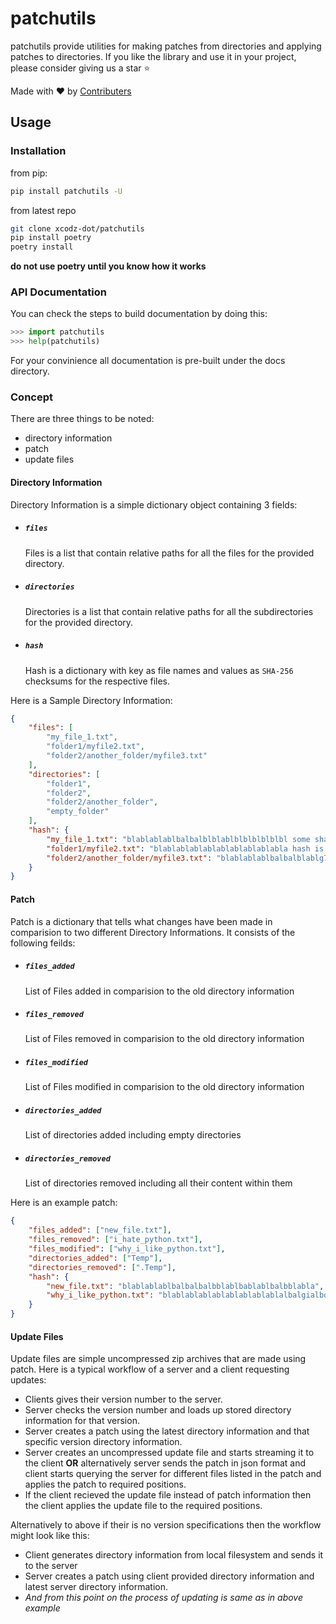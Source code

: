 # patchutils

patchutils provide utilities for making patches from directories and applying patches to directories.
If you like the library and use it in your project, please consider giving us a star :star:

Made with :heart: by [Contributers](https://github.com/xcodz-dot/patchutils/blob/master/AUTHORS.md/)

## Usage

### Installation

from pip:

```bash
pip install patchutils -U
```

from latest repo

```bash
git clone xcodz-dot/patchutils
pip install poetry
poetry install
```

**do not use poetry until you know how it works**


### API Documentation
You can check the steps to build documentation by doing this:

```python
>>> import patchutils
>>> help(patchutils)
```

For your convinience all documentation is pre-built under the docs directory.

### Concept

There are three things to be noted:
* directory information
* patch
* update files

#### Directory Information

Directory Information is a simple dictionary object containing 3 fields:

* ##### `files`
  Files is a list that contain relative paths for all the files for the
  provided directory.

* ##### `directories`
  Directories is a list that contain relative paths for all the subdirectories
  for the provided directory.

* ##### `hash`
  Hash is a dictionary with key as file names and values as `SHA-256` checksums
  for the respective files.

Here is a Sample Directory Information:
```json
{
    "files": [
        "my_file_1.txt",
        "folder1/myfile2.txt",
        "folder2/another_folder/myfile3.txt"
    ],
    "directories": [
        "folder1",
        "folder2",
        "folder2/another_folder",
        "empty_folder"
    ],
    "hash": {
        "my_file_1.txt": "blablablablbalbalblblablblblblblblbl some sha hash blahblabla",
        "folder1/myfile2.txt": "blablablablablablablablablabla hash is in a hexdigest format",
        "folder2/another_folder/myfile3.txt": "blablablablbalbalblablg7ty913griubkeda"
    }
}
```

#### Patch

Patch is a dictionary that tells what changes have been made in comparision
to two different Directory Informations. It consists of the following feilds:

* ##### `files_added`
  List of Files added in comparision to the old directory information

* ##### `files_removed`
  List of Files removed in comparision to the old directory information

* ##### `files_modified`
  List of Files modified in comparision to the old directory information

* ##### `directories_added`
  List of directories added including empty directories

* ##### `directories_removed`
  List of directories removed including all their content within them

Here is an example patch:

```json
{
    "files_added": ["new_file.txt"],
    "files_removed": ["i_hate_python.txt"],
    "files_modified": ["why_i_like_python.txt"],
    "directories_added": ["Temp"],
    "directories_removed": [".Temp"],
    "hash": {
        "new_file.txt": "blablablablbalbalbalbblablbablablbalbblabla",
        "why_i_like_python.txt": "blablablablablablablablablalbalgialbdblablbla"
    }
}
```

#### Update Files

Update files are simple uncompressed zip archives that are made using
patch. Here is a typical workflow of a server and a client requesting
updates:

* Clients gives their version number to the server.
* Server checks the version number and loads up stored directory information for that version.
* Server creates a patch using the latest directory information and that specific version directory
  information.
* Server creates an uncompressed update file and starts streaming it to the client **OR** alternatively
  server sends the patch in json format and client starts querying the server for different files listed
  in the patch and applies the patch to required positions.
* If the client recieved the update file instead of patch information then the client applies the update
  file to the required positions.

Alternatively to above if their is no version specifications then the workflow might
look like this:

* Client generates directory information from local filesystem and sends it to the server
* Server creates a patch using client provided directory information and latest server
  directory information.
* *And from this point on the process of updating is same as in above example*

